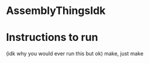 # AssemblyThingsIdk

# Instructions to run 
(idk why you would ever run this but ok)
make, just make
